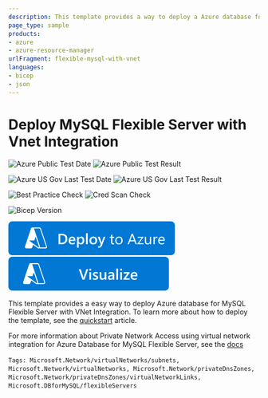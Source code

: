 ```yaml
---
description: This template provides a way to deploy a Azure database for MySQL Flexible Server with VNet Integration.
page_type: sample
products:
- azure
- azure-resource-manager
urlFragment: flexible-mysql-with-vnet
languages:
- bicep
- json
---
```

# Deploy MySQL Flexible Server with Vnet Integration

![Azure Public Test Date](https://azurequickstartsservice.blob.core.windows.net/badges/quickstarts/microsoft.dbformysql/flexible-mysql-with-vnet/PublicLastTestDate.svg)
![Azure Public Test Result](https://azurequickstartsservice.blob.core.windows.net/badges/quickstarts/microsoft.dbformysql/flexible-mysql-with-vnet/PublicDeployment.svg)

![Azure US Gov Last Test Date](https://azurequickstartsservice.blob.core.windows.net/badges/quickstarts/microsoft.dbformysql/flexible-mysql-with-vnet/FairfaxLastTestDate.svg)
![Azure US Gov Last Test Result](https://azurequickstartsservice.blob.core.windows.net/badges/quickstarts/microsoft.dbformysql/flexible-mysql-with-vnet/FairfaxDeployment.svg)

![Best Practice Check](https://azurequickstartsservice.blob.core.windows.net/badges/quickstarts/microsoft.dbformysql/flexible-mysql-with-vnet/BestPracticeResult.svg)
![Cred Scan Check](https://azurequickstartsservice.blob.core.windows.net/badges/quickstarts/microsoft.dbformysql/flexible-mysql-with-vnet/CredScanResult.svg)

![Bicep Version](https://azurequickstartsservice.blob.core.windows.net/badges/quickstarts/microsoft.dbformysql/flexible-mysql-with-vnet/BicepVersion.svg)

[![Deploy To Azure](https://raw.githubusercontent.com/Azure/azure-quickstart-templates/master/1-CONTRIBUTION-GUIDE/images/deploytoazure.svg?sanitize=true)](https://portal.azure.com/#create/Microsoft.Template/uri/https%3A%2F%2Fraw.githubusercontent.com%2FAzure%2Fazure-quickstart-templates%2Fmaster%2Fquickstarts%2Fmicrosoft.dbformysql%2Fflexible-mysql-with-vnet%2Fazuredeploy.json)
[![Visualize](https://raw.githubusercontent.com/Azure/azure-quickstart-templates/master/1-CONTRIBUTION-GUIDE/images/visualizebutton.svg?sanitize=true)](http://armviz.io/#/?load=https%3A%2F%2Fraw.githubusercontent.com%2FAzure%2Fazure-quickstart-templates%2Fmaster%2Fquickstarts%2Fmicrosoft.dbformysql%2Fflexible-mysql-with-vnet%2Fazuredeploy.json)

This template provides a easy way to deploy Azure database for MySQL Flexible Server with VNet Integration. To learn more about how to deploy the template, see the [quickstart](https://learn.microsoft.com/azure/mysql/flexible-server/quickstart-create-arm-template) article.

For more information about Private Network Access using virtual network integration for Azure Database for MySQL Flexible Server, see the [docs](https://learn.microsoft.com/en-us/azure/mysql/flexible-server/concepts-networking-vnet#private-access-virtual-network-integration)

`Tags: Microsoft.Network/virtualNetworks/subnets, Microsoft.Network/virtualNetworks, Microsoft.Network/privateDnsZones, Microsoft.Network/privateDnsZones/virtualNetworkLinks, Microsoft.DBforMySQL/flexibleServers`
